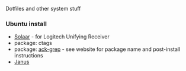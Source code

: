 Dotfiles and other system stuff

### Ubuntu install ###
* [Solaar](https://github.com/pwr/Solaar) - for Logitech Unifying Receiver
* package: ctags
* package: [ack-grep](http://beyondgrep.com/install/) - see website for package name and post-install instructions
* [Janus](https://github.com/carlhuda/janus)
